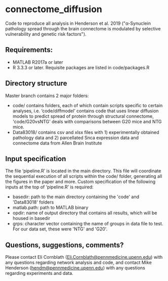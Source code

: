 # connectome_diffusion

Code to reproduce all analysis in Henderson et al. 2019 ("α-Synuclein pathology spread through the brain connectome is modulated by selective vulnerability and genetic risk factors").

## Requirements:
  - MATLAB R2017a or later
  - R 3.3.3 or later. Requisite packages are listed in code/packages.R

## Directory structure

Master branch contains 2 major folders:
  - code/ contains folders, each of which contain scripts specific to certain analyses, i.e. ‘code/diffmodel’ contains code that uses linear diffusion models to predict spread of protein through structural connectome, 'code/G20vsNTG' deals with comparisons between G20 mice and NTG mice.
  - Data83018/ contains csv and xlsx files with 1) experimentally obtained pathology data and 2) parcellated Snca expression data and connectome data from Allen Brain Institute

## Input specification

The file ‘pipeline.R’ is located in the main directory. This file will coordinate the sequential execution of all scripts within the code/ folder, generating all the figures in the paper and more. Custom specification of the following inputs at the top of ‘pipeline.R’ is required:
  - basedir:  path to the main directory containing the 'code' and 'Data83018' folders 
  - matlab.path: path to MATLAB binary
  - opdir: name of output directory that contains all results, which will be housed in basedir
  - grps: character vector containing the name of groups in data file to test. For our data set, these were 'NTG' and 'G20'.

## Questions, suggestions, comments?

Please contact Eli Cornblath (Eli.Cornblath@pennmedicine.upenn.edu) with any questions regarding network analysis and code, and contact Mike Henderson (hendm@pennmedicine.upenn.edu) with any questions regarding experiments and data.
